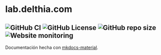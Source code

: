 # lab.delthia.com
![GitHub CI](https://img.shields.io/github/workflow/status/delthia/lab/ci)
![GitHub License](https://img.shields.io/github/license/delthia/lab)
![GitHub repo size](https://img.shields.io/github/repo-size/delthia/lab)
![Website monitoring](https://img.shields.io/website?url=https%3A%2F%2Flab.delthia.com)
---

Documentación hecha con [mkdocs-material](https://squidfunk.github.io/mkdocs-material).